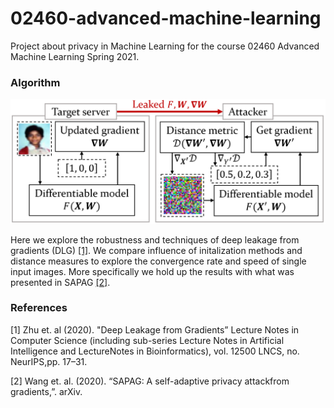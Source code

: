 # 02460-advanced-machine-learning
Project about privacy in Machine Learning for the course 02460 Advanced Machine Learning Spring 2021.

### Algorithm
![alt text](https://github.com/NielsFuglsang/02460-advanced-machine-learning/blob/16ca8309ed401b6f4b51823ffe0bc0cd2dd085af/assets/DLGillustration.PNG?raw=true)

Here we explore the robustness and techniques of deep leakage from gradients (DLG) [[1]](#1). We compare influence of initalization methods and distance measures to explore the convergence rate and speed of single input images. More specifically we hold up the results with what was presented in SAPAG [[2]](#2).


### References
<a id="1">[1]</a> 
Zhu et. al (2020).
"Deep Leakage from Gradients”
Lecture Notes in Computer Science (including sub-series Lecture Notes in Artificial Intelligence and LectureNotes in Bioinformatics), vol. 12500 LNCS, no. NeurIPS,pp. 17–31.

<a id="2">[2]</a> 
Wang et. al. (2020).
“SAPAG: A self-adaptive privacy attackfrom gradients,”.
arXiv.
